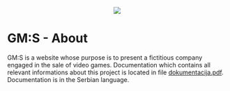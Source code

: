 <p align="center">
  <img src="https://user-images.githubusercontent.com/80291256/192606464-7a78d47e-451d-4474-94c3-1c2ac71a0121.png" />
</p>

# GM:S - About

GM:S is a website whose purpose is to present a fictitious company engaged in the sale of video games.
Documentation which contains all relevant informations about this project is located in file
[dokumentacija.pdf](https://github.com/Velja1/gms/blob/main/public/assets/documentation.pdf). Documentation is in the Serbian language.
